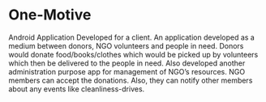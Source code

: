# One-Motive
Android Application Developed for a client.
An application developed as a medium between donors, NGO volunteers and people in need.
Donors would donate food/books/clothes which would be picked up by volunteers which then be delivered to the people in need.
Also developed another administration purpose app for management of NGO’s resources. NGO members can accept the donations. Also, they can notify other members about any events like cleanliness-drives.
